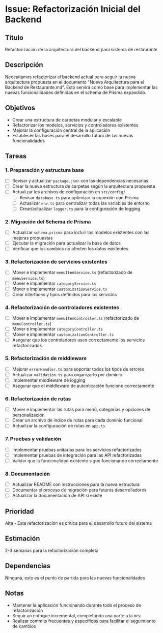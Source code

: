 # Issue: Refactorización Inicial del Backend

## Título

Refactorización de la arquitectura del backend para sistema de restaurante

## Descripción

Necesitamos refactorizar el backend actual para seguir la nueva arquitectura propuesta en el documento "Nueva Arquitectura para el Backend de Restaurante.md". Esto servirá como base para implementar las nuevas funcionalidades definidas en el schema de Prisma expandido.

## Objetivos

- Crear una estructura de carpetas modular y escalable
- Refactorizar los modelos, servicios y controladores existentes
- Mejorar la configuración central de la aplicación
- Establecer las bases para el desarrollo futuro de las nuevas funcionalidades

## Tareas

### 1. Preparación y estructura base

- [ ] Revisar y actualizar `package.json` con las dependencias necesarias
- [ ] Crear la nueva estructura de carpetas según la arquitectura propuesta
- [ ] Actualizar los archivos de configuración en `src/config/`
  - [ ] Revisar `database.ts` para optimizar la conexión con Prisma
  - [ ] Actualizar `env.ts` para centralizar todas las variables de entorno
  - [ ] Crear/actualizar `logger.ts` para la configuración de logging

### 2. Migración del Schema de Prisma

- [ ] Actualizar `schema.prisma` para incluir los modelos existentes con las mejoras propuestas
- [ ] Ejecutar la migración para actualizar la base de datos
- [ ] Verificar que los cambios no afecten los datos existentes

### 3. Refactorización de servicios existentes

- [ ] Mover e implementar `menuItemService.ts` (refactorizado de `menuService.ts`)
- [ ] Mover e implementar `categoryService.ts`
- [ ] Mover e implementar `customizationService.ts`
- [ ] Crear interfaces y tipos definidos para los servicios

### 4. Refactorización de controladores existentes

- [ ] Mover e implementar `menuItemController.ts` (refactorizado de `menuController.ts`)
- [ ] Mover e implementar `categoryController.ts`
- [ ] Mover e implementar `customizationController.ts`
- [ ] Asegurar que los controladores usen correctamente los servicios refactorizados

### 5. Refactorización de middleware

- [ ] Mejorar `errorHandler.ts` para soportar todos los tipos de errores
- [ ] Actualizar `validation.ts` para organizarlo por dominio
- [ ] Implementar middleware de logging
- [ ] Asegurar que el middleware de autenticación funcione correctamente

### 6. Refactorización de rutas

- [ ] Mover e implementar las rutas para menú, categorías y opciones de personalización
- [ ] Crear un archivo de índice de rutas para cada dominio funcional
- [ ] Actualizar la configuración de rutas en `app.ts`

### 7. Pruebas y validación

- [ ] Implementar pruebas unitarias para los servicios refactorizados
- [ ] Implementar pruebas de integración para las API refactorizadas
- [ ] Validar que la funcionalidad existente sigue funcionando correctamente

### 8. Documentación

- [ ] Actualizar README con instrucciones para la nueva estructura
- [ ] Documentar el proceso de migración para futuros desarrolladores
- [ ] Actualizar la documentación de API si existe

## Prioridad

Alta - Esta refactorización es crítica para el desarrollo futuro del sistema

## Estimación

2-3 semanas para la refactorización completa

## Dependencias

Ninguna, este es el punto de partida para las nuevas funcionalidades

## Notas

- Mantener la aplicación funcionando durante todo el proceso de refactorización
- Seguir un enfoque incremental, completando una parte a la vez
- Realizar commits frecuentes y específicos para facilitar el seguimiento de cambios

